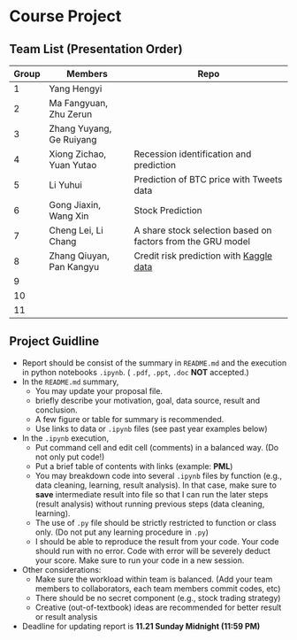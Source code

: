 # Course Project

## Team List (Presentation Order)

Group | Members | Repo
--- |  --- | ---
1 | Yang Hengyi | 
2 | Ma Fangyuan, Zhu Zerun |
3 | Zhang Yuyang, Ge Ruiyang | 
4 | Xiong Zichao, Yuan Yutao | Recession identification and prediction
5 | Li Yuhui | Prediction of BTC price with Tweets data
6 | Gong Jiaxin, Wang Xin | Stock Prediction
7 | Cheng Lei, Li Chang | A share stock selection based on factors from the GRU model
8 | Zhang Qiuyan, Pan Kangyu | Credit risk prediction with [Kaggle data](https://www.kaggle.com/competitions/home-credit-credit-risk-model-stability/overview)
9 |  | 
10 |  | 
11 |  |

## Project Guidline
* Report should be consist of the summary in `README.md` and the execution in python notebooks `.ipynb`.  ( `.pdf`, `.ppt`, `.doc` __NOT__ accepted.)
* In the `README.md` summary, 
  * You may update your proposal file.
  * briefly describe your motivation, goal, data source, result and conclusion.
  * A few figure or table for summary is recommended.
  * Use links to data or `.ipynb` files (see past year examples below)
* In the `.ipynb` execution, 
  * Put command cell and edit cell (comments) in a balanced way. (Do not only put code!)
  * Put a brief table of contents with links (example: __PML__)
  * You may breakdown code into several `.ipynb` files by function (e.g., data cleaning, learning, result analysis). In that case, make sure to __save__ intermediate result into file so that I can run the later steps (result analysis) without running previous steps (data cleaning, learning).
  * The use of `.py` file should be strictly restricted to function or class only. (Do not put any learning procedure in `.py`)
  * I should be able to reproduce the result from your code. Your code should run with no error. Code with error will be severely deduct your score. Make sure to run your code in a new session.
* Other considerations:
  * Make sure the workload within team is balanced. (Add your team members to collaborators, each team members commit codes, etc)
  * There should be no secret component (e.g., stock trading strategy)
  * Creative (out-of-textbook) ideas are recommended for better result or result analysis
* Deadline for updating report is __11.21 Sunday Midnight (11:59 PM)__
